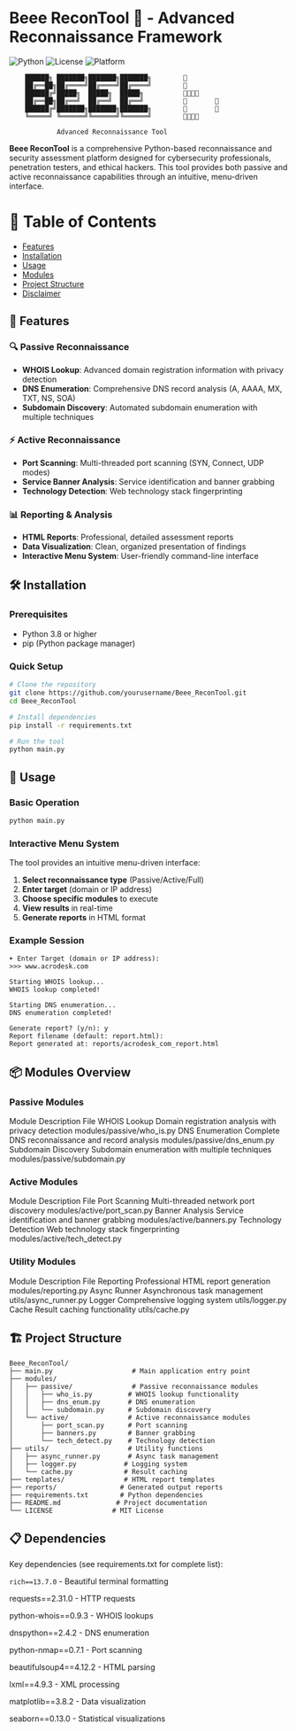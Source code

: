 # Beee ReconTool 🐝 - Advanced Reconnaissance Framework

![Python](https://img.shields.io/badge/Python-3.8%2B-blue)
![License](https://img.shields.io/badge/License-MIT-green)
![Platform](https://img.shields.io/badge/Platform-Windows%20%7C%20Linux%20%7C%20Mac-lightgrey)

        ██████╗ ███████╗███████╗███████╗        🐝     
        ██╔══██╗██╔════╝██╔════╝██╔════╝        🐝          
        ██████╔╝█████╗  █████╗  █████╗          🐝🐝🐝🐝    
        ██╔══██╗██╔══╝  ██╔══╝  ██╔══╝          🐝       🐝         
        ██████╔╝███████╗███████╗███████╗        🐝       🐝            
        ╚═════╝ ╚══════╝╚══════╝╚══════╝        🐝🐝🐝🐝    
        
                Advanced Reconnaissance Tool 
                
**Beee ReconTool** is a comprehensive Python-based reconnaissance and security assessment platform designed for cybersecurity professionals, penetration testers, and ethical hackers. This tool provides both passive and active reconnaissance capabilities through an intuitive, menu-driven interface.

# 📖 Table of Contents

- [Features](#-features)
- [Installation](#-installation)
- [Usage](#-usage)
- [Modules](#-modules)
- [Project Structure](#-project-structure)
- [Disclaimer](#-legal-disclaimer)

## 🚀 Features

### 🔍 Passive Reconnaissance
- **WHOIS Lookup**: Advanced domain registration information with privacy detection
- **DNS Enumeration**: Comprehensive DNS record analysis (A, AAAA, MX, TXT, NS, SOA)
- **Subdomain Discovery**: Automated subdomain enumeration with multiple techniques

### ⚡ Active Reconnaissance  
- **Port Scanning**: Multi-threaded port scanning (SYN, Connect, UDP modes)
- **Service Banner Analysis**: Service identification and banner grabbing
- **Technology Detection**: Web technology stack fingerprinting

### 📊 Reporting & Analysis
- **HTML Reports**: Professional, detailed assessment reports
- **Data Visualization**: Clean, organized presentation of findings
- **Interactive Menu System**: User-friendly command-line interface

## 🛠️ Installation

### Prerequisites
- Python 3.8 or higher
- pip (Python package manager)

### Quick Setup
```bash
# Clone the repository
git clone https://github.com/yourusername/Beee_ReconTool.git
cd Beee_ReconTool

# Install dependencies
pip install -r requirements.txt

# Run the tool
python main.py
```

## 🎯 Usage

### Basic Operation
```bash
python main.py
```
### Interactive Menu System

The tool provides an intuitive menu-driven interface:

1. **Select reconnaissance type** (Passive/Active/Full)
2. **Enter target** (domain or IP address)
3. **Choose specific modules** to execute
4. **View results** in real-time
5. **Generate reports** in HTML format

### Example Session
```text
➤ Enter Target (domain or IP address):
>>> www.acrodesk.com

Starting WHOIS lookup...
WHOIS lookup completed!

Starting DNS enumeration...
DNS enumeration completed!

Generate report? (y/n): y
Report filename (default: report.html): 
Report generated at: reports/acrodesk_com_report.html
```

## 📦 Modules Overview
### Passive Modules
Module	Description	File
WHOIS Lookup	Domain registration analysis with privacy detection	modules/passive/who_is.py
DNS Enumeration	Complete DNS reconnaissance and record analysis	modules/passive/dns_enum.py
Subdomain Discovery	Subdomain enumeration with multiple techniques	modules/passive/subdomain.py
### Active Modules
Module	Description	File
Port Scanning	Multi-threaded network port discovery	modules/active/port_scan.py
Banner Analysis	Service identification and banner grabbing	modules/active/banners.py
Technology Detection	Web technology stack fingerprinting	modules/active/tech_detect.py
### Utility Modules
Module	Description	File
Reporting	Professional HTML report generation	modules/reporting.py
Async Runner	Asynchronous task management	utils/async_runner.py
Logger	Comprehensive logging system	utils/logger.py
Cache	Result caching functionality	utils/cache.py
## 🏗️ Project Structure
```text
Beee_ReconTool/
├── main.py                    # Main application entry point
├── modules/
│   ├── passive/               # Passive reconnaissance modules
│   │   ├── who_is.py         # WHOIS lookup functionality
│   │   ├── dns_enum.py       # DNS enumeration
│   │   └── subdomain.py      # Subdomain discovery
│   └── active/               # Active reconnaissance modules
│       ├── port_scan.py      # Port scanning
│       ├── banners.py        # Banner grabbing
│       └── tech_detect.py    # Technology detection
├── utils/                    # Utility functions
│   ├── async_runner.py       # Async task management
│   ├── logger.py            # Logging system
│   └── cache.py             # Result caching
├── templates/               # HTML report templates
├── reports/                # Generated output reports
├── requirements.txt        # Python dependencies
├── README.md              # Project documentation
└── LICENSE               # MIT License
```

## 📋 Dependencies
Key dependencies (see requirements.txt for complete list):

```rich==13.7.0``` - Beautiful terminal formatting

requests==2.31.0 - HTTP requests

python-whois==0.9.3 - WHOIS lookups

dnspython==2.4.2 - DNS enumeration

python-nmap==0.7.1 - Port scanning

beautifulsoup4==4.12.2 - HTML parsing

lxml==4.9.3 - XML processing

matplotlib==3.8.2 - Data visualization

seaborn==0.13.0 - Statistical visualizations

